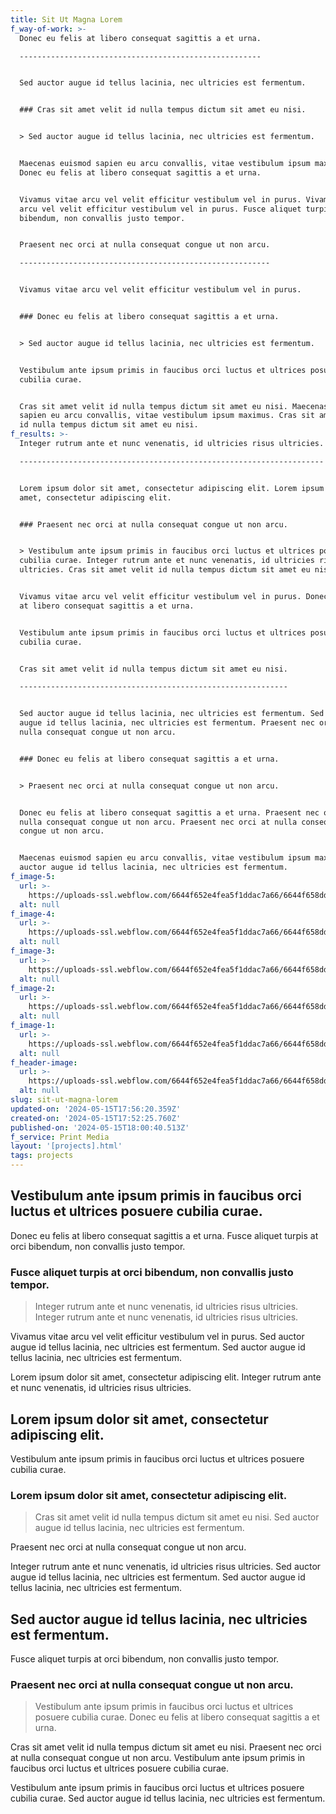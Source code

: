 ```yaml
---
title: Sit Ut Magna Lorem
f_way-of-work: >-
  Donec eu felis at libero consequat sagittis a et urna.

  ------------------------------------------------------


  Sed auctor augue id tellus lacinia, nec ultricies est fermentum.


  ### Cras sit amet velit id nulla tempus dictum sit amet eu nisi.


  > Sed auctor augue id tellus lacinia, nec ultricies est fermentum.


  Maecenas euismod sapien eu arcu convallis, vitae vestibulum ipsum maximus.
  Donec eu felis at libero consequat sagittis a et urna.


  Vivamus vitae arcu vel velit efficitur vestibulum vel in purus. Vivamus vitae
  arcu vel velit efficitur vestibulum vel in purus. Fusce aliquet turpis at orci
  bibendum, non convallis justo tempor.


  Praesent nec orci at nulla consequat congue ut non arcu.

  --------------------------------------------------------


  Vivamus vitae arcu vel velit efficitur vestibulum vel in purus.


  ### Donec eu felis at libero consequat sagittis a et urna.


  > Sed auctor augue id tellus lacinia, nec ultricies est fermentum.


  Vestibulum ante ipsum primis in faucibus orci luctus et ultrices posuere
  cubilia curae.


  Cras sit amet velit id nulla tempus dictum sit amet eu nisi. Maecenas euismod
  sapien eu arcu convallis, vitae vestibulum ipsum maximus. Cras sit amet velit
  id nulla tempus dictum sit amet eu nisi.
f_results: >-
  Integer rutrum ante et nunc venenatis, id ultricies risus ultricies.

  --------------------------------------------------------------------


  Lorem ipsum dolor sit amet, consectetur adipiscing elit. Lorem ipsum dolor sit
  amet, consectetur adipiscing elit.


  ### Praesent nec orci at nulla consequat congue ut non arcu.


  > Vestibulum ante ipsum primis in faucibus orci luctus et ultrices posuere
  cubilia curae. Integer rutrum ante et nunc venenatis, id ultricies risus
  ultricies. Cras sit amet velit id nulla tempus dictum sit amet eu nisi.


  Vivamus vitae arcu vel velit efficitur vestibulum vel in purus. Donec eu felis
  at libero consequat sagittis a et urna.


  Vestibulum ante ipsum primis in faucibus orci luctus et ultrices posuere
  cubilia curae.


  Cras sit amet velit id nulla tempus dictum sit amet eu nisi.

  ------------------------------------------------------------


  Sed auctor augue id tellus lacinia, nec ultricies est fermentum. Sed auctor
  augue id tellus lacinia, nec ultricies est fermentum. Praesent nec orci at
  nulla consequat congue ut non arcu.


  ### Donec eu felis at libero consequat sagittis a et urna.


  > Praesent nec orci at nulla consequat congue ut non arcu.


  Donec eu felis at libero consequat sagittis a et urna. Praesent nec orci at
  nulla consequat congue ut non arcu. Praesent nec orci at nulla consequat
  congue ut non arcu.


  Maecenas euismod sapien eu arcu convallis, vitae vestibulum ipsum maximus. Sed
  auctor augue id tellus lacinia, nec ultricies est fermentum.
f_image-5:
  url: >-
    https://uploads-ssl.webflow.com/6644f652e4fea5f1ddac7a66/6644f658ddfdb98a8a94171a_image18.jpeg
  alt: null
f_image-4:
  url: >-
    https://uploads-ssl.webflow.com/6644f652e4fea5f1ddac7a66/6644f658ddfdb98a8a941723_image19.jpeg
  alt: null
f_image-3:
  url: >-
    https://uploads-ssl.webflow.com/6644f652e4fea5f1ddac7a66/6644f658ddfdb98a8a941717_image7.jpeg
  alt: null
f_image-2:
  url: >-
    https://uploads-ssl.webflow.com/6644f652e4fea5f1ddac7a66/6644f658ddfdb98a8a9416e9_image15.jpeg
  alt: null
f_image-1:
  url: >-
    https://uploads-ssl.webflow.com/6644f652e4fea5f1ddac7a66/6644f658ddfdb98a8a9416e6_image8.jpeg
  alt: null
f_header-image:
  url: >-
    https://uploads-ssl.webflow.com/6644f652e4fea5f1ddac7a66/6644f658ddfdb98a8a9416e3_image19.jpeg
  alt: null
slug: sit-ut-magna-lorem
updated-on: '2024-05-15T17:56:20.359Z'
created-on: '2024-05-15T17:52:25.760Z'
published-on: '2024-05-15T18:00:40.513Z'
f_service: Print Media
layout: '[projects].html'
tags: projects
---
```


Vestibulum ante ipsum primis in faucibus orci luctus et ultrices posuere cubilia curae.
---------------------------------------------------------------------------------------

Donec eu felis at libero consequat sagittis a et urna. Fusce aliquet turpis at orci bibendum, non convallis justo tempor.

### Fusce aliquet turpis at orci bibendum, non convallis justo tempor.

> Integer rutrum ante et nunc venenatis, id ultricies risus ultricies. Integer rutrum ante et nunc venenatis, id ultricies risus ultricies.

Vivamus vitae arcu vel velit efficitur vestibulum vel in purus. Sed auctor augue id tellus lacinia, nec ultricies est fermentum. Sed auctor augue id tellus lacinia, nec ultricies est fermentum.

Lorem ipsum dolor sit amet, consectetur adipiscing elit. Integer rutrum ante et nunc venenatis, id ultricies risus ultricies.

Lorem ipsum dolor sit amet, consectetur adipiscing elit.
--------------------------------------------------------

Vestibulum ante ipsum primis in faucibus orci luctus et ultrices posuere cubilia curae.

### Lorem ipsum dolor sit amet, consectetur adipiscing elit.

> Cras sit amet velit id nulla tempus dictum sit amet eu nisi. Sed auctor augue id tellus lacinia, nec ultricies est fermentum.

Praesent nec orci at nulla consequat congue ut non arcu.

Integer rutrum ante et nunc venenatis, id ultricies risus ultricies. Sed auctor augue id tellus lacinia, nec ultricies est fermentum. Sed auctor augue id tellus lacinia, nec ultricies est fermentum.

Sed auctor augue id tellus lacinia, nec ultricies est fermentum.
----------------------------------------------------------------

Fusce aliquet turpis at orci bibendum, non convallis justo tempor.

### Praesent nec orci at nulla consequat congue ut non arcu.

> Vestibulum ante ipsum primis in faucibus orci luctus et ultrices posuere cubilia curae. Donec eu felis at libero consequat sagittis a et urna.

Cras sit amet velit id nulla tempus dictum sit amet eu nisi. Praesent nec orci at nulla consequat congue ut non arcu. Vestibulum ante ipsum primis in faucibus orci luctus et ultrices posuere cubilia curae.

Vestibulum ante ipsum primis in faucibus orci luctus et ultrices posuere cubilia curae. Sed auctor augue id tellus lacinia, nec ultricies est fermentum.
